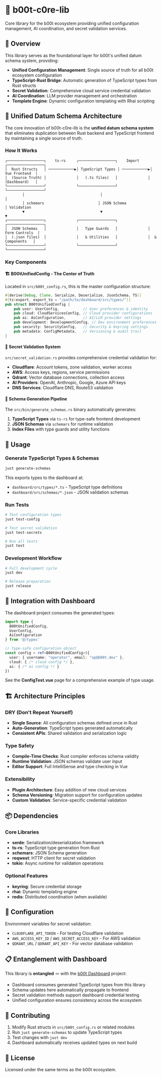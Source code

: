 # 🥾 b00t-c0re-lib

Core library for the b00t ecosystem providing unified configuration management, AI coordination, and secret validation services.

## 🎯 Overview

This library serves as the foundational layer for b00t's unified datum schema system, providing:

- **Unified Configuration Management**: Single source of truth for all b00t ecosystem configuration
- **TypeScript-Rust Bridge**: Automatic generation of TypeScript types from Rust structs
- **Secret Validation**: Comprehensive cloud service credential validation
- **AI Coordination**: LLM provider management and orchestration
- **Template Engine**: Dynamic configuration templating with Rhai scripting

## 🔄 Unified Datum Schema Architecture

The core innovation of b00t-c0re-lib is the **unified datum schema system** that eliminates duplication between Rust backend and TypeScript frontend by maintaining a single source of truth.

### How It Works

```
┌─────────────────┐    ts-rs     ┌─────────────────┐    Import    ┌─────────────────┐
│  Rust Structs   │ ────────────▶│ TypeScript Types │ ────────────▶│   Vue Frontend  │
│  (Source Truth) │              │   (.ts files)   │              │   (Dashboard)   │
└─────────────────┘              └─────────────────┘              └─────────────────┘
        │                                   │                             │
        │ schemars                         │ JSON Schema                  │ Validation
        ▼                                   ▼                             ▼
┌─────────────────┐              ┌─────────────────┐              ┌─────────────────┐
│  JSON Schemas   │              │   Type Guards   │              │  Form Controls  │
│  (.json files)  │              │   & Utilities   │              │  & Components   │
└─────────────────┘              └─────────────────┘              └─────────────────┘
```

### Key Components

#### 🏗️ B00tUnifiedConfig - The Center of Truth

Located in `src/b00t_config.rs`, this is the master configuration structure:

```rust
#[derive(Debug, Clone, Serialize, Deserialize, JsonSchema, TS)]
#[ts(export, export_to = "/path/to/dashboard/src/types/")]
pub struct B00tUnifiedConfig {
    pub user: UserConfig,           // User preferences & identity
    pub cloud: CloudServicesConfig, // Cloud provider configurations 
    pub ai: AiConfiguration,        // AI/LLM provider settings
    pub development: DevelopmentConfig, // Dev environment preferences
    pub security: SecurityConfig,   // Security & keyring settings
    pub metadata: ConfigMetadata,   // Versioning & audit trail
}
```

#### 🔐 Secret Validation System

`src/secret_validation.rs` provides comprehensive credential validation for:

- **Cloudflare**: Account tokens, zone validation, worker access
- **AWS**: Access keys, regions, service permissions  
- **Qdrant**: Vector database connections, collection access
- **AI Providers**: OpenAI, Anthropic, Google, Azure API keys
- **DNS Services**: Cloudflare DNS, Route53 validation

#### 🔄 Schema Generation Pipeline

The `src/bin/generate_schemas.rs` binary automatically generates:

1. **TypeScript Types** via `ts-rs` for type-safe frontend development
2. **JSON Schemas** via `schemars` for runtime validation
3. **Index Files** with type guards and utility functions

## 🚀 Usage

### Generate TypeScript Types & Schemas

```bash
just generate-schemas
```

This exports types to the dashboard at:
- `dashboard/src/types/*.ts` - TypeScript type definitions
- `dashboard/src/schemas/*.json` - JSON validation schemas

### Run Tests

```bash
# Test configuration types
just test-config

# Test secret validation
just test-secrets  

# Run all tests
just test
```

### Development Workflow

```bash
# Full development cycle
just dev

# Release preparation  
just release
```

## 🔗 Integration with Dashboard

The dashboard project consumes the generated types:

```typescript
import type { 
  B00tUnifiedConfig, 
  UserConfig, 
  AiConfiguration 
} from '@/types'

// Type-safe configuration object
const config = ref<B00tUnifiedConfig>({
  user: { username: "operator", email: "op@b00t.dev" },
  cloud: { /* cloud config */ },
  ai: { /* ai config */ }
})
```

See the **ConfigTest.vue** page for a comprehensive example of type usage.

## 🏗️ Architecture Principles

### DRY (Don't Repeat Yourself)
- **Single Source**: All configuration schemas defined once in Rust
- **Auto-Generation**: TypeScript types generated automatically  
- **Consistent APIs**: Shared validation and serialization logic

### Type Safety
- **Compile-Time Checks**: Rust compiler enforces schema validity
- **Runtime Validation**: JSON schemas validate user input
- **Editor Support**: Full IntelliSense and type checking in Vue

### Extensibility  
- **Plugin Architecture**: Easy addition of new cloud services
- **Schema Versioning**: Migration support for configuration updates
- **Custom Validation**: Service-specific credential validation

## 📦 Dependencies

### Core Libraries
- **serde**: Serialization/deserialization framework
- **ts-rs**: TypeScript type generation from Rust
- **schemars**: JSON Schema generation
- **reqwest**: HTTP client for secret validation
- **tokio**: Async runtime for validation operations

### Optional Features
- **keyring**: Secure credential storage
- **rhai**: Dynamic templating engine
- **redis**: Distributed coordination (when available)

## 🔧 Configuration

Environment variables for secret validation:
- `CLOUDFLARE_API_TOKEN` - For testing Cloudflare validation
- `AWS_ACCESS_KEY_ID` / `AWS_SECRET_ACCESS_KEY` - For AWS validation  
- `QDRANT_URL` / `QDRANT_API_KEY` - For vector database validation

## 📋 Entanglement with Dashboard

This library is **entangled** 🪢 with the [b00t Dashboard](../../../promptexecution/infrastructure/b00t/dashboard/) project:

- Dashboard consumes generated TypeScript types from this library
- Schema updates here automatically propagate to frontend
- Secret validation methods support dashboard credential testing
- Unified configuration ensures consistency across the ecosystem

## 🤝 Contributing

1. Modify Rust structs in `src/b00t_config.rs` or related modules
2. Run `just generate-schemas` to update TypeScript types
3. Test changes with `just dev`  
4. Dashboard automatically receives updated types on next build

## 📜 License

Licensed under the same terms as the b00t ecosystem.
